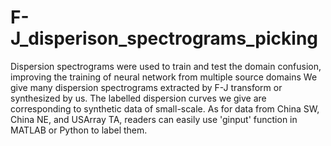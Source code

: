 # F-J_disperison_spectrograms_picking
Dispersion spectrograms were used to train and test the domain confusion, improving the training of neural network from multiple source domains
We give many dispersion spectrograms extracted by F-J transform or synthesized by us. The labelled dispersion curves we give are corresponding to synthetic data of small-scale.
As for data from China SW, China NE, and USArray TA, readers can easily use 'ginput' function in MATLAB or Python to label them.
